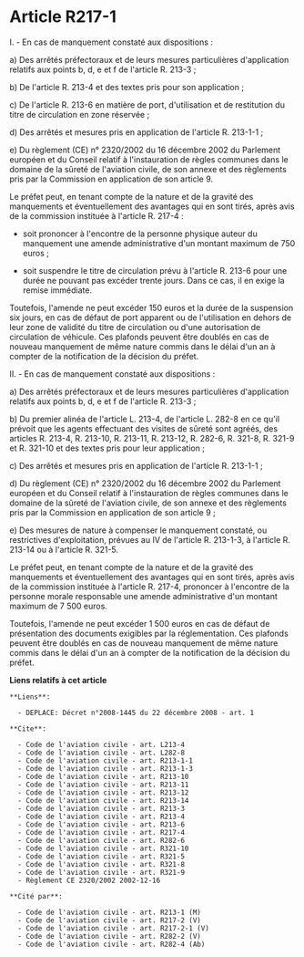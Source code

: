 # Article R217-1

I. - En cas de manquement constaté aux dispositions :

a) Des arrêtés préfectoraux et de leurs mesures particulières d'application relatifs aux points b, d, e et f de l'article R.
213-3 ;

b) De l'article R. 213-4 et des textes pris pour son application ;

c) De l'article R. 213-6 en matière de port, d'utilisation et de restitution du titre de circulation en zone réservée ;

d) Des arrêtés et mesures pris en application de l'article R. 213-1-1 ;

e) Du règlement (CE) n° 2320/2002 du 16 décembre 2002 du Parlement européen et du Conseil relatif à l'instauration de règles
communes dans le domaine de la sûreté de l'aviation civile, de son annexe et des règlements pris par la Commission en
application de son article 9.

Le préfet peut, en tenant compte de la nature et de la gravité des manquements et éventuellement des avantages qui en sont
tirés, après avis de la commission instituée à l'article R. 217-4 :

- soit prononcer à l'encontre de la personne physique auteur du manquement une amende administrative d'un montant maximum de
750 euros ;

- soit suspendre le titre de circulation prévu à l'article R. 213-6 pour une durée ne pouvant pas excéder trente jours. Dans
ce cas, il en exige la remise immédiate.

Toutefois, l'amende ne peut excéder 150 euros et la durée de la suspension six jours, en cas de défaut de port apparent ou de
l'utilisation en dehors de leur zone de validité du titre de circulation ou d'une autorisation de circulation de véhicule.
Ces plafonds peuvent être doublés en cas de nouveau manquement de même nature commis dans le délai d'un an à compter de la
notification de la décision du préfet.

II. - En cas de manquement constaté aux dispositions :

a) Des arrêtés préfectoraux et de leurs mesures particulières d'application relatifs aux points b, d, e et f de l'article R.
213-3 ;

b) Du premier alinéa de l'article L. 213-4, de l'article L. 282-8 en ce qu'il prévoit que les agents effectuant des visites
de sûreté sont agréés, des articles R. 213-4, R. 213-10, R. 213-11, R. 213-12, R. 282-6, R. 321-8, R. 321-9 et R. 321-10 et
des textes pris pour leur application ;

c) Des arrêtés et mesures pris en application de l'article R. 213-1-1 ;

d) Du règlement (CE) n° 2320/2002 du 16 décembre 2002 du Parlement européen et du Conseil relatif à l'instauration de règles
communes dans le domaine de la sûreté de l'aviation civile, de son annexe et des règlements pris par la Commission en
application de son article 9 ;

e) Des mesures de nature à compenser le manquement constaté, ou restrictives d'exploitation, prévues au IV de l'article R.
213-1-3, à l'article R. 213-14 ou à l'article R. 321-5.

Le préfet peut, en tenant compte de la nature et de la gravité des manquements et éventuellement des avantages qui en sont
tirés, après avis de la commission instituée à l'article R. 217-4, prononcer à l'encontre de la personne morale responsable
une amende administrative d'un montant maximum de 7 500 euros.

Toutefois, l'amende ne peut excéder 1 500 euros en cas de défaut de présentation des documents exigibles par la
réglementation. Ces plafonds peuvent être doublés en cas de nouveau manquement de même nature commis dans le délai d'un an à
compter de la notification de la décision du préfet.

**Liens relatifs à cet article**

	**Liens**:

	  - DEPLACE: Décret n°2008-1445 du 22 décembre 2008 - art. 1

	**Cite**:

	  - Code de l'aviation civile - art. L213-4
	  - Code de l'aviation civile - art. L282-8
	  - Code de l'aviation civile - art. R213-1-1
	  - Code de l'aviation civile - art. R213-1-3
	  - Code de l'aviation civile - art. R213-10
	  - Code de l'aviation civile - art. R213-11
	  - Code de l'aviation civile - art. R213-12
	  - Code de l'aviation civile - art. R213-14
	  - Code de l'aviation civile - art. R213-3
	  - Code de l'aviation civile - art. R213-4
	  - Code de l'aviation civile - art. R213-6
	  - Code de l'aviation civile - art. R217-4
	  - Code de l'aviation civile - art. R282-6
	  - Code de l'aviation civile - art. R321-10
	  - Code de l'aviation civile - art. R321-5
	  - Code de l'aviation civile - art. R321-8
	  - Code de l'aviation civile - art. R321-9
	  - Règlement CE 2320/2002 2002-12-16

	**Cité par**:

	  - Code de l'aviation civile - art. R213-1 (M)
	  - Code de l'aviation civile - art. R217-2 (V)
	  - Code de l'aviation civile - art. R217-2-1 (V)
	  - Code de l'aviation civile - art. R282-2 (V)
	  - Code de l'aviation civile - art. R282-4 (Ab)
